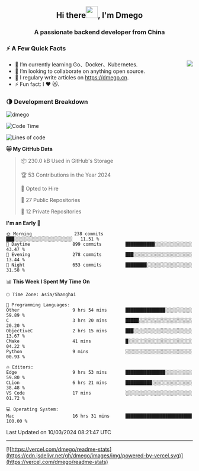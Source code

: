 <h2 align="center">Hi there<img src="https://cdn.jsdelivr.net/gh/dmego/images/img/Hi.gif" height="32" />, I'm Dmego </h2>
<h3 align="center">A passionate backend developer from China</h3>

### ⚡️ A Few Quick Facts

<img align="right" src="https://readme-stats-dmego.vercel.app/api?username=dmego&show_icons=true&icon_color=1573B3&hide_title=true&text_color=718096&bg_color=00000000&hide_border=true"/>

<ul>
    <li> 🌱 I’m currently learning Go、Docker、Kubernetes.</li>
    <li> 👯 I’m looking to collaborate on anything open source.</li>
    <li> 📝 I regulary write articles on <a href="https://dmego.cn">https://dmego.cn</a>.</li>
    <li> ⚡ Fun fact: I ❤️ 😻.</li>
</ul>

### 🌗 Development Breakdown

<img src="https://komarev.com/ghpvc/?username=dmego" alt="dmego" />

<!--START_SECTION:waka-->
![Code Time](http://img.shields.io/badge/Code%20Time-2%2C597%20hrs%2035%20mins-blue)

![Lines of code](https://img.shields.io/badge/From%20Hello%20World%20I%27ve%20Written-686.9%20thousand%20lines%20of%20code-blue)

**🐱 My GitHub Data** 

> 📦 230.0 kB Used in GitHub's Storage 
 > 
> 🏆 53 Contributions in the Year 2024
 > 
> 💼 Opted to Hire
 > 
> 📜 27 Public Repositories 
 > 
> 🔑 12 Private Repositories 
 > 
**I'm an Early 🐤** 

```text
🌞 Morning                238 commits         ███░░░░░░░░░░░░░░░░░░░░░░   11.51 % 
🌆 Daytime                899 commits         ███████████░░░░░░░░░░░░░░   43.47 % 
🌃 Evening                278 commits         ███░░░░░░░░░░░░░░░░░░░░░░   13.44 % 
🌙 Night                  653 commits         ████████░░░░░░░░░░░░░░░░░   31.58 % 
```


📊 **This Week I Spent My Time On** 

```text
🕑︎ Time Zone: Asia/Shanghai

💬 Programming Languages: 
Other                    9 hrs 54 mins       ███████████████░░░░░░░░░░   59.89 % 
C                        3 hrs 20 mins       █████░░░░░░░░░░░░░░░░░░░░   20.20 % 
ObjectiveC               2 hrs 15 mins       ███░░░░░░░░░░░░░░░░░░░░░░   13.67 % 
CMake                    41 mins             █░░░░░░░░░░░░░░░░░░░░░░░░   04.22 % 
Python                   9 mins              ░░░░░░░░░░░░░░░░░░░░░░░░░   00.93 % 

🔥 Editors: 
Edge                     9 hrs 53 mins       ███████████████░░░░░░░░░░   59.80 % 
CLion                    6 hrs 21 mins       ██████████░░░░░░░░░░░░░░░   38.48 % 
VS Code                  17 mins             ░░░░░░░░░░░░░░░░░░░░░░░░░   01.72 % 

💻 Operating System: 
Mac                      16 hrs 31 mins      █████████████████████████   100.00 % 
```


 Last Updated on 10/03/2024 08:21:47 UTC
<!--END_SECTION:waka-->

---

[![https://vercel.com/dmego/readme-stats](https://cdn.jsdelivr.net/gh/dmego/images/img/powered-by-vercel.svg)](https://vercel.com/dmego/readme-stats)

